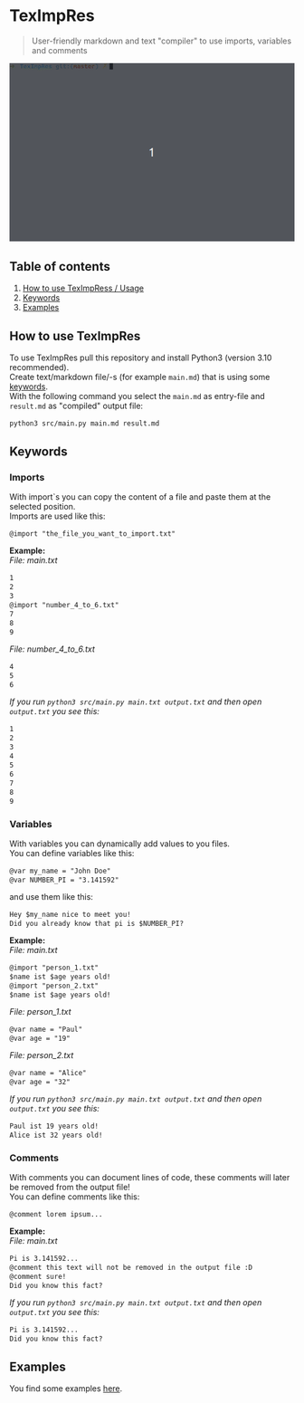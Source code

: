 # TexImpRes

> User-friendly markdown and text "compiler" to use imports, variables and comments

![](docu/generation.gif)

## Table of contents
1. [How to use TexImpRess / Usage](#how-to-use-teximpres)
2. [Keywords](#keywords)
3. [Examples](#examples)

## How to use TexImpRes
To use TexImpRes pull this repository and install Python3 (version 3.10 recommended).  
Create text/markdown file/-s (for example `main.md`) that is using some [keywords](#keywords).  
With the following command you select the `main.md` as entry-file and `result.md` as "compiled" output file:
```commandline
python3 src/main.py main.md result.md
```

## Keywords

### Imports 
With import`s you can copy the content of a file and paste them at the selected position.  
Imports are used like this:  
```text
@import "the_file_you_want_to_import.txt"
```
**Example:**  
*File: main.txt*
```
1
2
3
@import "number_4_to_6.txt"
7
8
9
```
*File: number_4_to_6.txt*  
```
4
5
6
```
*If you run `python3 src/main.py main.txt output.txt` and then open `output.txt` you see this:*
```
1
2
3
4
5
6
7
8
9
```

### Variables
With variables you can dynamically add values to you files.  
You can define variables like this:
```text
@var my_name = "John Doe"
@var NUMBER_PI = "3.141592"
```
and use them like this:
```text
Hey $my_name nice to meet you!
Did you already know that pi is $NUMBER_PI?
```
**Example:**  
*File: main.txt*
```text
@import "person_1.txt"
$name ist $age years old!
@import "person_2.txt"
$name ist $age years old!
```
*File: person_1.txt*
```text
@var name = "Paul"
@var age = "19"
```
*File: person_2.txt*
```text
@var name = "Alice"
@var age = "32"
```
*If you run `python3 src/main.py main.txt output.txt` and then open `output.txt` you see this:*
```
Paul ist 19 years old!
Alice ist 32 years old!
```

### Comments
With comments you can document lines of code, these comments will later be removed from the output file!  
You can define comments like this:
```text
@comment lorem ipsum...
```
**Example:**  
*File: main.txt*
```text
Pi is 3.141592...
@comment this text will not be removed in the output file :D
@comment sure!
Did you know this fact?
```
*If you run `python3 src/main.py main.txt output.txt` and then open `output.txt` you see this:*
```
Pi is 3.141592...
Did you know this fact?
```

## Examples
You find some examples [here](examples/README.md).